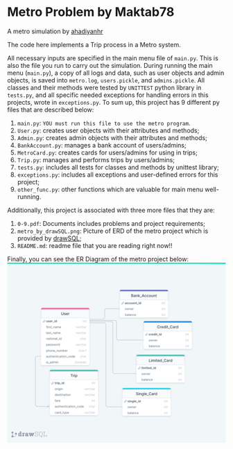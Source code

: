 # Metro Problem by Maktab78
A metro simulation by [ahadiyanhr](https://github.com/ahadiyanhr)

The code here implements a Trip process in a Metro system.

All necessary inputs are specified in the main menu file of `main.py`. This is also the file you run to carry out the simulation.
During running the main menu (`main.py`), a copy of all logs and data, such as user objects and admin objects, is saved into `metro.log`, `users.pickle`, and `admins.pickle`.
All classes and their methods were tested by `UNITTEST` python library in `tests.py`, and all specific needed exceptions for handling errors in this projects, wrote in `exceptions.py`.
To sum up, this project has 9 different py files that are described below:
1. `main.py`: ```YOU must run this file to use the metro program```.
2. `User.py`: creates user objects with their attributes and methods;
3. `Admin.py`: creates admin objects with their attributes and methods;
4. `BankAccount.py`: manages a bank account of users/admins;
5. `MetroCard.py`: creates cards for users/admins for using in trips;
6. `Trip.py`: manages and performs trips by users/admins;
7. `tests.py`: includes all tests for classes and methods by unittest library;
8. `exceptions.py`: includes all exceptions and user-defined errors for this project;
9. `other_func.py`: other functions which are valuable for main menu well-running.

Additionally, this project is associated with three more files that they are:
1. `0-9.pdf`: Documents includes problems and project requirements;
2. `metro_by_drawSQL.png`: Picture of ERD of the metro project which is provided by [drawSQL](https://drawsql.app);
3. `README.md`: readme file that you are reading right now!!

Finally, you can see the ER Diagram of the metro project below:
![alt text](https://github.com/ahadiyanhr/Practices-M78/blob/main/HW/09-Metro/metro_by_drawSQL.png)